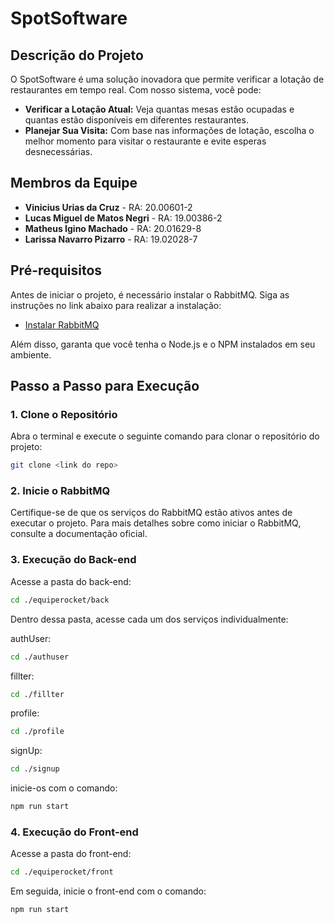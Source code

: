 # SpotSoftware

## Descrição do Projeto

O SpotSoftware é uma solução inovadora que permite verificar a lotação de restaurantes em tempo real. Com nosso sistema, você pode:

- **Verificar a Lotação Atual:** Veja quantas mesas estão ocupadas e quantas estão disponíveis em diferentes restaurantes. 
- **Planejar Sua Visita:** Com base nas informações de lotação, escolha o melhor momento para visitar o restaurante e evite esperas desnecessárias.

## Membros da Equipe

- **Vinicius Urias da Cruz** - RA: 20.00601-2
- **Lucas Miguel de Matos Negri** - RA: 19.00386-2
- **Matheus Igino Machado** - RA: 20.01629-8
- **Larissa Navarro Pizarro** - RA: 19.02028-7

## Pré-requisitos

Antes de iniciar o projeto, é necessário instalar o RabbitMQ. Siga as instruções no link abaixo para realizar a instalação:

- [Instalar RabbitMQ](https://www.rabbitmq.com/)

Além disso, garanta que você tenha o Node.js e o NPM instalados em seu ambiente.

## Passo a Passo para Execução

### 1. Clone o Repositório

Abra o terminal e execute o seguinte comando para clonar o repositório do projeto:

```bash
git clone <link do repo>
```
### 2. Inicie o RabbitMQ

Certifique-se de que os serviços do RabbitMQ estão ativos antes de executar o projeto. Para mais detalhes sobre como iniciar o RabbitMQ, consulte a documentação oficial.

### 3. Execução do Back-end

Acesse a pasta do back-end:
```bash
cd ./equiperocket/back
```
Dentro dessa pasta, acesse cada um dos serviços individualmente:

authUser: 
```bash
cd ./authuser
```
fillter: 
```bash
cd ./fillter
```
profile: 
```bash
cd ./profile
```
signUp: 
```bash
cd ./signup 
```
inicie-os com o comando:
```bash
npm run start
```
### 4. Execução do Front-end
Acesse a pasta do front-end:
```bash
cd ./equiperocket/front
```
Em seguida, inicie o front-end com o comando:
```bash
npm run start
```



